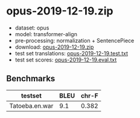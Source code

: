 # opus-2019-12-19.zip

* dataset: opus
* model: transformer-align
* pre-processing: normalization + SentencePiece
* download: [opus-2019-12-19.zip](https://object.pouta.csc.fi/OPUS-MT-models/en-war/opus-2019-12-19.zip)
* test set translations: [opus-2019-12-19.test.txt](https://object.pouta.csc.fi/OPUS-MT-models/en-war/opus-2019-12-19.test.txt)
* test set scores: [opus-2019-12-19.eval.txt](https://object.pouta.csc.fi/OPUS-MT-models/en-war/opus-2019-12-19.eval.txt)

## Benchmarks

| testset               | BLEU  | chr-F |
|-----------------------|-------|-------|
| Tatoeba.en.war 	| 9.1 	| 0.382 |

